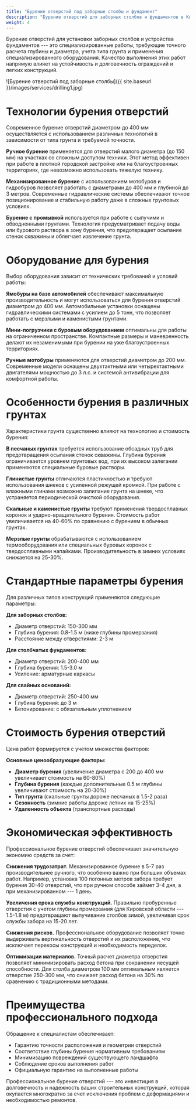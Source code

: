 ```yaml
---
title: "Бурение отверстий под заборные столбы и фундамент"
description: "Бурение отверстий для заборных столбов и фундаментов в Кирове. Учет типа грунта, точный расчет глубины. Гарантия устойчивости конструкций."
weight: 4
---
```


Бурение отверстий для установки заборных столбов и устройства фундаментов --- это специализированные работы, требующие точного расчета глубины и диаметра, учета типа грунта и применения специализированного оборудования. Качество выполнения этих работ напрямую влияет на устойчивость и долговечность ограждений и легких конструкций.

![Бурение отверстий под заборные столбы]({{ site.baseurl }}/images/services/drilling1.jpg)

# Технологии бурения отверстий

Современное бурение отверстий диаметром до 400 мм осуществляется с использованием различных технологий в зависимости от типа грунта и требуемой точности.

**Ручное бурение** применяется для отверстий малого диаметра (до 150 мм) на участках со сложным доступом техники. Этот метод эффективен при работе в плотной городской застройке или на благоустроенных территориях, где невозможно использовать тяжелую технику.

**Механизированное бурение** с использованием мотобуров и гидробуров позволяет работать с диаметрами до 400 мм и глубиной до 3 метров. Современные гидравлические системы обеспечивают точное позиционирование и стабильную работу даже в сложных грунтовых условиях.

**Бурение с промывкой** используется при работе с сыпучими и обводненными грунтами. Технология предусматривает подачу воды или бурового раствора в зону бурения, что предотвращает осыпание стенок скважины и облегчает извлечение грунта.

# Оборудование для бурения

Выбор оборудования зависит от технических требований и условий работы:

**Ямобуры на базе автомобилей** обеспечивают максимальную производительность и могут использоваться для бурения отверстий диаметром до 400 мм. Автомобильные установки оснащены гидравлическими системами с усилием до 5 тонн, что позволяет работать с мерзлыми и каменистыми грунтами.

**Мини-погрузчики с буровым оборудованием** оптимальны для работы на ограниченном пространстве. Компактные размеры и маневренность делают их незаменимыми при бурении на уже благоустроенных территориях.

**Ручные мотобуры** применяются для отверстий диаметром до 200 мм. Современные модели оснащены двухтактными или четырехтактными двигателями мощностью до 3 л.с. и системой антивибрации для комфортной работы.

# Особенности бурения в различных грунтах

Характеристики грунта существенно влияют на технологию и стоимость бурения:

**В песчаных грунтах** требуется использование обсадных труб для предотвращения осыпания стенок скважины. Глубина бурения ограничивается уровнем грунтовых вод, при их высоком залегании применяются специальные буровые растворы.

**Глинистые грунты** отличаются пластичностью и требуют использования шнеков с усиленной режущей кромкой. При работе с влажными глинами возможно залипание грунта на шнеке, что устраняется периодической очисткой оборудования.

**Скальные и каменистые грунты** требуют применения твердосплавных коронок и ударно-вращательного бурения. Стоимость работ увеличивается на 40-60% по сравнению с бурением в обычных грунтах.

**Мерзлые грунты** обрабатываются с использованием термооборудования или специальных буровых коронок с твердосплавными напайками. Производительность в зимних условиях снижается на 25-30%.

# Стандартные параметры бурения

Для различных типов конструкций применяются следующие параметры:

**Для заборных столбов:**
- Диаметр отверстий: 150-300 мм
- Глубина бурения: 0.8-1.5 м (ниже глубины промерзания)
- Расстояние между отверстиями: 2-3 м

**Для столбчатых фундаментов:**
- Диаметр отверстий: 200-400 мм
- Глубина бурения: 1.5-3.0 м
- Усиление: арматурные каркасы

**Для свайных оснований:**
- Диаметр отверстий: 250-400 мм
- Глубина бурения: до 3 м
- Бетонирование: с обязательным уплотнением

# Стоимость бурения отверстий

Цена работ формируется с учетом множества факторов:

**Основные ценообразующие факторы:**
- **Диаметр бурения** (увеличение диаметра с 200 до 400 мм увеличивает стоимость на 60-80%)
- **Глубина бурения** (каждые дополнительные 0.5 м глубины увеличивают стоимость на 20-30%)
- **Тип грунта** (скальные грунты дороже песчаных в 1.5-2 раза)
- **Сезонность** (зимние работы дороже летних на 15-25%)
- **Удаленность объекта** (транспортные расходы)

# Экономическая эффективность

Профессиональное бурение отверстий обеспечивает значительную экономию средств за счет:

**Снижения трудозатрат.** Механизированное бурение в 5-7 раз производительнее ручного, что особенно важно при больших объемах работ. Например, установка 100 погонных метров забора требует бурения 30-40 отверстий, что при ручном способе займет 3-4 дня, а при механизированном --- 1 день.

**Увеличения срока службы конструкций.** Правильно пробуренные отверстия с учетом глубины промерзания (для Кировской области --- 1.5-1.8 м) предотвращают выпучивание столбов зимой, увеличивая срок службы забора на 15-20 лет.

**Снижения рисков.** Профессиональное оборудование позволяет точно выдерживать вертикальность отверстий и их расположение, что исключает перекосы конструкций и необходимость переделок.

**Оптимизации материалов.** Точный расчет диаметра отверстия позволяет минимизировать расход бетона при сохранении несущей способности. Для столба диаметром 100 мм оптимальным является отверстие 250-300 мм, что снижает расход бетона на 30% по сравнению с традиционными методами.

# Преимущества профессионального подхода

Обращение к специалистам обеспечивает:
- Гарантию точности расположения и геометрии отверстий
- Соответствие глубины бурения нормативным требованиям
- Минимизацию повреждений существующего ландшафта
- Соблюдение сроков выполнения работ
- Официальную гарантию на выполненные работы

Профессиональное бурение отверстий --- это инвестиция в долговечность и надежность ваших строительных конструкций, которая окупается многократно за счет исключения проблем с деформациями и необходимостью ремонтов.